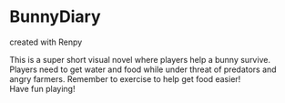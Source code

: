 # BunnyDiary  
created with Renpy

This is a super short visual novel where players help a bunny survive.  
Players need to get water and food while under threat of predators and angry farmers. Remember to exercise to help get food easier!  
Have fun playing!
